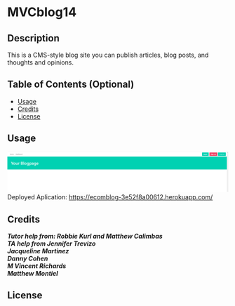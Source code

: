 # MVCblog14

## Description

This is a CMS-style blog site you can publish articles, blog posts, and thoughts and opinions.

## Table of Contents (Optional)


- [Usage](#usage)
- [Credits](#credits)
- [License](#license)


## Usage
    
![deployed](/images/image1.PNG)
Deployed Aplication:
https://ecomblog-3e52f8a00612.herokuapp.com/

## Credits
***Tutor help from: Robbie Kurl and Matthew Calimbas***<br>
***TA help from Jennifer Trevizo***<br>
***Jacqueline Martinez***<br>
***Danny Cohen***<br>
***M Vincent Richards***<br>
***Matthew Montiel***<br>
## License
